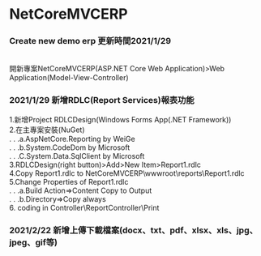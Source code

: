 # NetCoreMVCERP
  <h3>Create new demo erp 更新時間2021/1/29 </h3></br>
  開新專案NetCoreMVCERP(ASP.NET Core Web Application)>Web Application(Model-View-Controller)</br>
  
  <h3>2021/1/29 新增RDLC(Report Services)報表功能</h3>
    1.新增Project RDLCDesign(Windows Forms App(.NET Framework)) </br>
    2.在主專案安裝(NuGet) </br>
    . . .a.AspNetCore.Reporting by WeiGe </br>
    . . .b.System.CodeDom by Microsoft </br>
    . . .C.System.Data.SqlClient by Microsoft </br>
    3.RDLCDesign(right button)>Add>New Item>Report1.rdlc </br>
    4.Copy Report1.rdlc to NetCoreMVCERP\wwwroot\reports\Report1.rdlc </br>
    5.Change Properties of Report1.rdlc </br>
    . . .a.Build Action=>Content Copy to Output </br>
    . . .b.Directory=>Copy always</br>
    6. coding in Controller\ReportController\Print
  <h3>2021/2/22 新增上傳下載檔案(docx、txt、pdf、xlsx、xls、jpg、jpeg、gif等)</h3>
